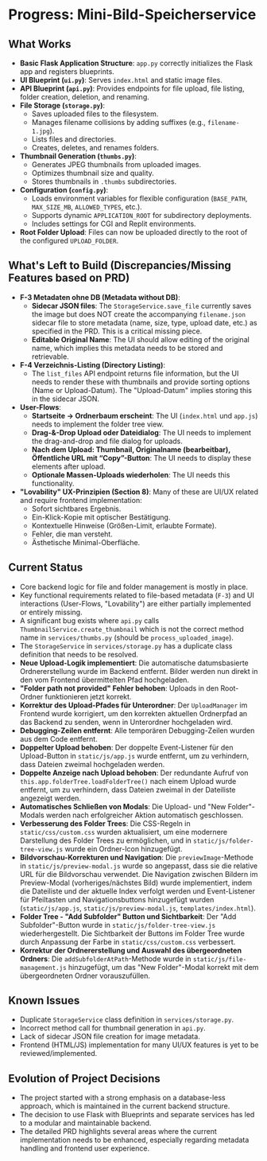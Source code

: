 # Progress: Mini-Bild-Speicherservice

## What Works
*   **Basic Flask Application Structure**: `app.py` correctly initializes the Flask app and registers blueprints.
*   **UI Blueprint (`ui.py`)**: Serves `index.html` and static image files.
*   **API Blueprint (`api.py`)**: Provides endpoints for file upload, file listing, folder creation, deletion, and renaming.
*   **File Storage (`storage.py`)**:
    *   Saves uploaded files to the filesystem.
    *   Manages filename collisions by adding suffixes (e.g., `filename-1.jpg`).
    *   Lists files and directories.
    *   Creates, deletes, and renames folders.
*   **Thumbnail Generation (`thumbs.py`)**:
    *   Generates JPEG thumbnails from uploaded images.
    *   Optimizes thumbnail size and quality.
    *   Stores thumbnails in `.thumbs` subdirectories.
*   **Configuration (`config.py`)**:
    *   Loads environment variables for flexible configuration (`BASE_PATH`, `MAX_SIZE_MB`, `ALLOWED_TYPES`, etc.).
    *   Supports dynamic `APPLICATION_ROOT` for subdirectory deployments.
    *   Includes settings for CGI and Replit environments.
*   **Root Folder Upload**: Files can now be uploaded directly to the root of the configured `UPLOAD_FOLDER`.

## What's Left to Build (Discrepancies/Missing Features based on PRD)
*   **F-3 Metadaten ohne DB (Metadata without DB)**:
    *   **Sidecar JSON files**: The `StorageService.save_file` currently saves the image but does NOT create the accompanying `filename.json` sidecar file to store metadata (name, size, type, upload date, etc.) as specified in the PRD. This is a critical missing piece.
    *   **Editable Original Name**: The UI should allow editing of the original name, which implies this metadata needs to be stored and retrievable.
*   **F-4 Verzeichnis-Listing (Directory Listing)**:
    *   The `list_files` API endpoint returns file information, but the UI needs to render these with thumbnails and provide sorting options (Name or Upload-Datum). The "Upload-Datum" implies storing this in the sidecar JSON.
*   **User-Flows**:
    *   **Startseite → Ordnerbaum erscheint**: The UI (`index.html` und `app.js`) needs to implement the folder tree view.
    *   **Drag-&-Drop Upload oder Dateidialog**: The UI needs to implement the drag-and-drop and file dialog for uploads.
    *   **Nach dem Upload: Thumbnail, Originalname (bearbeitbar), Öffentliche URL mit “Copy”-Button**: The UI needs to display these elements after upload.
    *   **Optionale Massen-Uploads wiederholen**: The UI needs this functionality.
*   **"Lovability" UX-Prinzipien (Section 8)**: Many of these are UI/UX related and require frontend implementation:
    *   Sofort sichtbares Ergebnis.
    *   Ein-Klick-Kopie mit optischer Bestätigung.
    *   Kontextuelle Hinweise (Größen-Limit, erlaubte Formate).
    *   Fehler, die man versteht.
    *   Ästhetische Minimal-Oberfläche.

## Current Status
*   Core backend logic for file and folder management is mostly in place.
*   Key functional requirements related to file-based metadata (`F-3`) and UI interactions (User-Flows, "Lovability") are either partially implemented or entirely missing.
*   A significant bug exists where `api.py` calls `ThumbnailService.create_thumbnail` which is not the correct method name in `services/thumbs.py` (should be `process_uploaded_image`).
*   The `StorageService` in `services/storage.py` has a duplicate class definition that needs to be resolved.
*   **Neue Upload-Logik implementiert**: Die automatische datumsbasierte Ordnererstellung wurde im Backend entfernt. Bilder werden nun direkt in den vom Frontend übermittelten Pfad hochgeladen.
*   **"Folder path not provided" Fehler behoben**: Uploads in den Root-Ordner funktionieren jetzt korrekt.
*   **Korrektur des Upload-Pfades für Unterordner**: Der `UploadManager` im Frontend wurde korrigiert, um den korrekten aktuellen Ordnerpfad an das Backend zu senden, wenn in Unterordner hochgeladen wird.
*   **Debugging-Zeilen entfernt**: Alle temporären Debugging-Zeilen wurden aus dem Code entfernt.
*   **Doppelter Upload behoben**: Der doppelte Event-Listener für den Upload-Button in `static/js/app.js` wurde entfernt, um zu verhindern, dass Dateien zweimal hochgeladen werden.
*   **Doppelte Anzeige nach Upload behoben**: Der redundante Aufruf von `this.app.folderTree.loadFolderTree()` nach einem Upload wurde entfernt, um zu verhindern, dass Dateien zweimal in der Dateiliste angezeigt werden.
*   **Automatisches Schließen von Modals**: Die Upload- und "New Folder"-Modals werden nach erfolgreicher Aktion automatisch geschlossen.
*   **Verbesserung des Folder Trees**: Die CSS-Regeln in `static/css/custom.css` wurden aktualisiert, um eine modernere Darstellung des Folder Trees zu ermöglichen, und in `static/js/folder-tree-view.js` wurde ein Ordner-Icon hinzugefügt.
*   **Bildvorschau-Korrekturen und Navigation**: Die `previewImage`-Methode in `static/js/preview-modal.js` wurde so angepasst, dass sie die relative URL für die Bildvorschau verwendet. Die Navigation zwischen Bildern im Preview-Modal (vorheriges/nächstes Bild) wurde implementiert, indem die Dateiliste und der aktuelle Index verfolgt werden und Event-Listener für Pfeiltasten und Navigationsbuttons hinzugefügt wurden (`static/js/app.js`, `static/js/preview-modal.js`, `templates/index.html`).
*   **Folder Tree - "Add Subfolder" Button und Sichtbarkeit**: Der "Add Subfolder"-Button wurde in `static/js/folder-tree-view.js` wiederhergestellt. Die Sichtbarkeit der Buttons im Folder Tree wurde durch Anpassung der Farbe in `static/css/custom.css` verbessert.
*   **Korrektur der Ordnererstellung und Auswahl des übergeordneten Ordners**: Die `addSubfolderAtPath`-Methode wurde in `static/js/file-management.js` hinzugefügt, um das "New Folder"-Modal korrekt mit dem übergeordneten Ordner vorauszufüllen.

## Known Issues
*   Duplicate `StorageService` class definition in `services/storage.py`.
*   Incorrect method call for thumbnail generation in `api.py`.
*   Lack of sidecar JSON file creation for image metadata.
*   Frontend (HTML/JS) implementation for many UI/UX features is yet to be reviewed/implemented.

## Evolution of Project Decisions
*   The project started with a strong emphasis on a database-less approach, which is maintained in the current backend structure.
*   The decision to use Flask with Blueprints and separate services has led to a modular and maintainable backend.
*   The detailed PRD highlights several areas where the current implementation needs to be enhanced, especially regarding metadata handling and frontend user experience.
